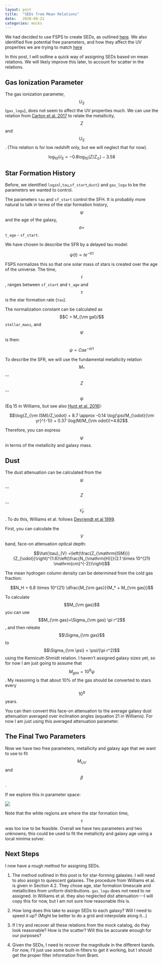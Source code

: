 ```yaml
---
layout: post
title:  "SEDs from Mean Relations"
date:   2020-09-21
categories: mocks
---
```



We had decided to use FSPS to create SEDs, as outlined <a href="https://ndrakos.github.io/blog/mocks/FSPS_UV_Properties/">here</a>. We also identified five potential free parameters, and how they affect the UV properties we are trying to match <a href="https://ndrakos.github.io/blog/mocks/FSPS_Free_Parameters/">here</a>

In this post, I will outline a quick way of assigning SEDs based on mean relations. We will likely improve this later, to account for scatter in the relations.



## Gas Ionization Parameter

The gas ionization parameter, $$U_S$$ (<code>gas_logu</code>), does not seem to affect the UV properties much. We can use the relation from <a href="https://ui.adsabs.harvard.edu/abs/2017MNRAS.468.2140C/abstract">Carton et al. 2017</a> to relate the metallicity, $$Z$$ and $$U_S$$. (This relation is for low redshift only, but we will neglect that for now).

$$\log_{10} U_S = -0.8 \log_{10}(Z/Z_{\odot})-3.58$$



## Star Formation History


Before, we identified <code>logzol</code>,<code>tau</code>,<code>sf_start</code>,<code>dust2</code> and <code>gas_logu</code> to be the parameters we wanted to control.


The parameters <code>tau</code> and <code>sf_start</code> control the SFH. It is probabliy more natural to talk in terms of the star formation history, $$\psi$$ and the age of the galaxy, $$a=$$<code>t_age</code> - <code>sf_start</code>.

We have chosen to describe the SFR by a delayed tau model:

$$\psi(t) \propto t e^{-t/\tau}$$

FSPS normalizes this so that one solar mass of stars is created over the age of the universe. The time, $$t$$,  ranges between <code>sf_start</code> and <code>t_age</code> and $$\tau$$ is the star formation rate (<code>tau</code>).

The normalization constant can be calculated as $$C = M_{\rm gal}/$$<code>stellar_mass</code>, and $$\psi$$ is then:

$$\psi = C a e^{-a/\tau}$$

To describe the SFR, we will use the fundamental metallicity relation $$M_*$$--$$Z$$--$$\psi$$ (Eq 15 in Williams, but see also <a href="https://ui.adsabs.harvard.edu/abs/2016MNRAS.463.2020H/abstract">Hunt et al. 2016</a>):


$$\log{Z_{\rm ISM}/Z_\odot} + 8.7 \approx -0.14 \log(\psi/M_{\odot}{\rm yr}^{-1}) + 0.37 \log(M/M_{\rm odot})+4.82$$


Therefore, you can express $$\psi$$ in terms of the metallicity and galaxy mass.



## Dust

The dust attenuation can be calculated from the $$\psi$$--$$Z$$--$$\hat{\tau}_{V}$$. To do this, Williams et al. follows <a href="https://ui.adsabs.harvard.edu/abs/1999A%26A...350..381D/abstract">Devriendt et al 1999</a>.

First, you can calculate  the $$V$$ band, face-on attenuation optical depth:

$$\hat{\tau}_{V} =\left(\frac{Z_{\mathrm{ISM}}}{Z_{\odot}}\right)^{1.6}\left(\frac{N_{\mathrm{H}}}{2.1 \times 10^{21} \mathrm{cm}^{-2}}\right)$$


The mean hydrogen column density can be determined from the cold gas fraction:

$$N_H = 6.8 \times 10^{21} \dfrac{M_{\rm gas}}{M_* + M_{\rm gas}}$$

To calculate $$M_{\rm gas}$$ you can use $$M_{\rm gas}=\Sigma_{\rm gas} \pi r^2$$, and then releate $$\Sigma_{\rm gas}$$ to $$\Sigma_{\rm \psi} = \psi/(\pi r^2)$$ using the Kennicutt-Shmidt relation.
I haven't assigned galaxy sizes yet, so for now I am just going to assume that $$M_{gas}=10^9 \psi$$. My reasoning is that about 10% of the gas should be converted to stars every $$10^8$$ years.


You can then convert this face-on attenuation to the average galaxy dust attenuation averaged over inclination angles (equation 21 in Williams). For now I am just using this averaged attenuation parameter.



## The Final Two Parameters

Now we have two free parameters, metallicity and galaxy age that we want to use to fit $$M_{UV}$$ and $$\beta$$.

If we explore this in parameter space:

<img src="{{ site.baseurl }}/assets/plots/20200921_SED_freeparams2.png">


Note that the white regions are where the star formation time, $$\tau$$ was too low to be feasible. Overall we have two parameters and two unknowns; this could be used to fit the metallicity and galaxy age using a local minima solver.

## Next Steps

I now have a rough method for assigning SEDs.

1) The method outlined in this post is for star-forming galaxies. I will need to also assign to quiescent galaxies. The procedure from Williams et al. is given in Section 4.2. They chose age, star formation timescale and metallicities from uniform distributions. <code>gas_logu</code> does not need to ne assigned. In Williams et al. they also neglected dist attenuation---I will copy this for now, but I am not sure how reasonable this is.

2) How long does this take to assign SEDs to each galaxy? Will I need to speed it up? (Might be better to do a grid and interpolate along it...)

3) If I try and recover all these relations from the mock catalog, do they look reasonable? How is the scatter? Will this be accurate enough for our purposes?

4) Given the SEDs, I need to recover the magnitude in the different bands. For now, I'll just use some built-in filters to get it working, but I should get the proper filter information from Brant.
